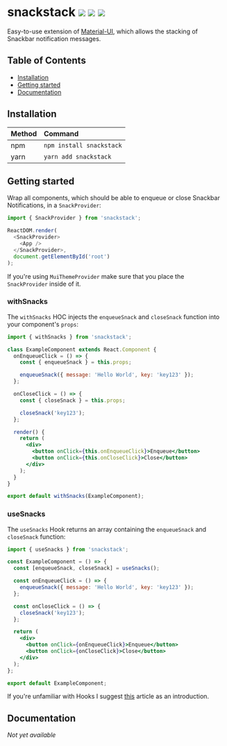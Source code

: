 # snackstack [![](https://img.shields.io/npm/v/snackstack?color=F50057)](https://www.npmjs.com/package/snackstack) [![](https://img.shields.io/npm/dm/snackstack?color=1976D2)](https://www.npmjs.com/package/snackstack) [![](https://img.shields.io/npm/l/snackstack?color=00C853)](https://www.npmjs.com/package/snackstack)

Easy-to-use extension of [Material-UI](https://github.com/mui-org/material-ui), which allows the stacking of Snackbar notification messages.

## Table of Contents

- [Installation](#installation)
- [Getting started](#getting-started)
- [Documentation](#documentation)

## Installation

| Method | Command                  |
| :----- | :----------------------- |
| npm    | `npm install snackstack` |
| yarn   | `yarn add snackstack`    |

## Getting started

Wrap all components, which should be able to enqueue or close Snackbar Notifications, in a `SnackProvider`:

```js
import { SnackProvider } from 'snackstack';

ReactDOM.render(
  <SnackProvider>
    <App />
  </SnackProvider>,
  document.getElementById('root')
);
```

If you're using `MuiThemeProvider` make sure that you place the `SnackProvider` inside of it.

### withSnacks

The `withSnacks` HOC injects the `enqueueSnack` and `closeSnack` function into your component's `props`:

```jsx
import { withSnacks } from 'snackstack';

class ExampleComponent extends React.Component {
  onEnqueueClick = () => {
    const { enqueueSnack } = this.props;

    enqueueSnack({ message: 'Hello World', key: 'key123' });
  };

  onCloseClick = () => {
    const { closeSnack } = this.props;

    closeSnack('key123');
  };

  render() {
    return (
      <div>
        <button onClick={this.onEnqueueClick}>Enqueue</button>
        <button onClick={this.onCloseClick}>Close</button>
      </div>
    );
  }
}

export default withSnacks(ExampleComponent);
```

### useSnacks

The `useSnacks` Hook returns an array containing the `enqueueSnack` and `closeSnack` function:

```jsx
import { useSnacks } from 'snackstack';

const ExampleComponent = () => {
  const [enqueueSnack, closeSnack] = useSnacks();

  const onEnqueueClick = () => {
    enqueueSnack({ message: 'Hello World', key: 'key123' });
  };

  const onCloseClick = () => {
    closeSnack('key123');
  };

  return (
    <div>
      <button onClick={onEnqueueClick}>Enqueue</button>
      <button onClick={onCloseClick}>Close</button>
    </div>
  );
};

export default ExampleComponent;
```

If you're unfamiliar with Hooks I suggest [this](https://reactjs.org/docs/hooks-intro.html) article as an introduction.

## Documentation

_Not yet available_
